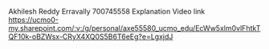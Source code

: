 Akhilesh Reddy Erravally
700745558
Explanation Video link<br>
https://ucmo0-my.sharepoint.com/:v:/g/personal/axe55580_ucmo_edu/EcWw5xlm0vlFhtkTQF10k-oBZWsx-CRyX4XQ0S5B6T6eEg?e=LgxjdJ
